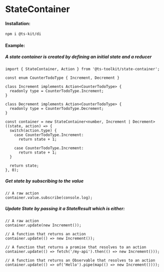 # StateContainer

#### Installation:

```BASH
npm i @ts-kit/di
```

#### Example:

##### A state container is created by defining an initial state and a reducer

```TS
import { StateContainer, Action } from '@ts-toolkit/state-container';

const enum CounterTodoType { Increment, Decrement }

class Increment implements Action<CounterTodoType> {
  readonly type = CounterTodoType.Increment;
}

class Decrement implements Action<CounterTodoType> {
  readonly type = CounterTodoType.Decrement;
}

const container = new StateContainer<number, Increment | Decrement>((state, action) => {
  switch(action.type) {
    case CounterTodoType.Increment:
      return state + 1;

    case CounterTodoType.Increment:
      return state + 1;
  }

  return state;
}, 0);
```

##### Get state by subscribing to the value

```TS
// A raw action
container.value.subscribe(console.log);
```

##### Update State by passing it a StateResult which is either:

```TS
// A raw action
container.update(new Increment());
```

```TS
// A function that returns an action
container.update(() => new Increment());
```

```TS
// A function that returns a promise that resolves to an action
container.update(() => fetch('/my-api').then(() => new Increment()));
```

```TS
// A function that returns an Observable that resolves to an action
container.update(() => of('Hello').pipe(map(() => new Increment())));
```
